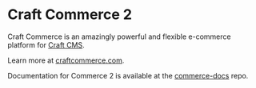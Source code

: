 # Craft Commerce 2

Craft Commerce is an amazingly powerful and flexible e-commerce platform for [Craft CMS](https://craftcms.com).

Learn more at [craftcommerce.com](https://craftcommerce.com).

Documentation for Commerce 2 is available at the [commerce-docs](https://github.com/craftcms/commerce-docs) repo.
